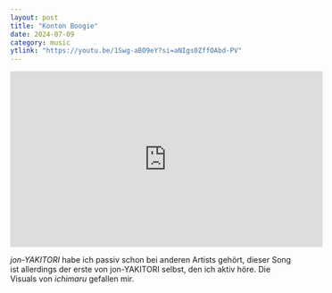 ```yaml
---
layout: post
title: "Konton Boogie"
date: 2024-07-09
category: music
ytlink: "https://youtu.be/1Swg-aBO9eY?si=aNIgs0ZffOAbd-PV"
---
```


<iframe width="560" height="315" src="https://www.youtube.com/embed/1Swg-aBO9eY?si=HSygsHQQ5VBZZSO5&amp;controls=1" title="YouTube video player" frameborder="0" allow="accelerometer; autoplay; clipboard-write; encrypted-media; gyroscope; picture-in-picture; web-share" referrerpolicy="strict-origin-when-cross-origin" allowfullscreen></iframe>

_jon-YAKITORI_ habe ich passiv schon bei anderen Artists gehört, dieser Song ist allerdings der erste von jon-YAKITORI
selbst, den ich aktiv höre. Die Visuals von _ichimaru_ gefallen mir.